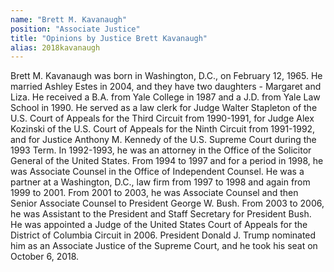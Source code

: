 ```yaml
---
name: "Brett M. Kavanaugh"
position: "Associate Justice"
title: "Opinions by Justice Brett Kavanaugh"
alias: 2018kavanaugh
---
```

Brett M. Kavanaugh was born in Washington, D.C., on February 12, 1965. He married Ashley Estes in 2004, and they have two daughters - Margaret and Liza. He received a B.A. from Yale College in 1987 and a J.D. from Yale Law School in 1990. He served as a law clerk for Judge Walter Stapleton of the U.S. Court of Appeals for the Third Circuit from 1990-1991, for Judge Alex Kozinski of the U.S. Court of Appeals for the Ninth Circuit from 1991-1992, and for Justice Anthony M. Kennedy of the U.S. Supreme Court during the 1993 Term. In 1992-1993, he was an attorney in the Office of the Solicitor General of the United States. From 1994 to 1997 and for a period in 1998, he was Associate Counsel in the Office of Independent Counsel. He was a partner at a Washington, D.C., law firm from 1997 to 1998 and again from 1999 to 2001. From 2001 to 2003, he was Associate Counsel and then Senior Associate Counsel to President George W. Bush. From 2003 to 2006, he was Assistant to the President and Staff Secretary for President Bush. He was appointed a Judge of the United States Court of Appeals for the District of Columbia Circuit in 2006. President Donald J. Trump nominated him as an Associate Justice of the Supreme Court, and he took his seat on October 6, 2018.
